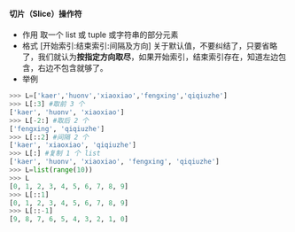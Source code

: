 #### 切片（Slice）操作符
- 作用
取一个 list 或 tuple 或字符串的部分元素
- 格式
[开始索引:结束索引:间隔及方向]
关于默认值，不要纠结了，只要省略了，我们就认为**按指定方向取尽**，如果开始索引，结束索引存在，知道左边包含，右边不包含就够了。
- 举例
```python
>>> L=['kaer','huonv','xiaoxiao','fengxing','qiqiuzhe']
>>> L[:3] #取前 3 个
['kaer', 'huonv', 'xiaoxiao']
>>> L[-2:] #取后 2 个
['fengxing', 'qiqiuzhe']
>>> L[::2] #间隔 2 个
['kaer', 'xiaoxiao', 'qiqiuzhe']
>>> L[:] #复制 1 个 list
['kaer', 'huonv', 'xiaoxiao', 'fengxing', 'qiqiuzhe']
>>> L=list(range(10))
>>> L
[0, 1, 2, 3, 4, 5, 6, 7, 8, 9]
>>> L[::1]
[0, 1, 2, 3, 4, 5, 6, 7, 8, 9]
>>> L[::-1]
[9, 8, 7, 6, 5, 4, 3, 2, 1, 0]
```